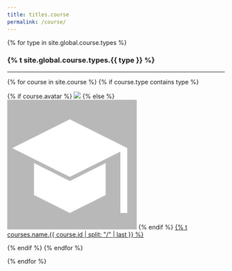 ```yaml
---
title: titles.course
permalink: /course/
---
```


{% for type in site.global.course.types %}

<div class="pos_header">
  <h3>{% t site.global.course.types.{{ type }} %}</h3>
</div>
<hr>
<div class="content list people">
  {% for course in site.course %}
    {% if course.type contains type %}
      <div class="list-item-people">
        <p class="list-post-title">
          {% if course.avatar %}
            <a href="{{ site.baseurl }}{{ course.url }}"><img class="profile-thumbnail" src="/images/course/{{course.avatar}}"></a>
          {% else %}
            <a href="{{ site.baseurl }}{{ course.url }}"><img class="profile-thumbnail" src="/images/course/default.jpg"></a>
          {% endif %}
          <a class="name" href="{{ site.baseurl }}{{ course.url }}">{% t courses.name.{{ course.id | split: "/" | last }} %}</a>
        </p>
      </div>    
    {% endif %}
  {% endfor %}
</div>

{% endfor %}
